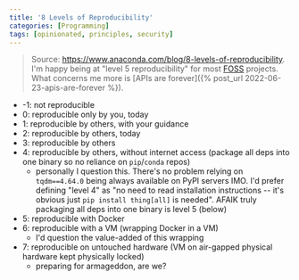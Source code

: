 ```yaml
---
title: '8 Levels of Reproducibility'
categories: [Programming]
tags: [opinionated, principles, security]
---
```


> Source: <https://www.anaconda.com/blog/8-levels-of-reproducibility>. I'm happy being at "level 5 reproducibility" for most [FOSS](https://en.wikipedia.org/wiki/Free_and_open-source_software) projects. What concerns me more is [APIs are forever]({% post_url 2022-06-23-apis-are-forever %}).

- -1: not reproducible
- 0: reproducible only by you, today
- 1: reproducible by others, with your guidance
- 2: reproducible by others, today
- 3: reproducible by others
- 4: reproducible by others, without internet access (package all deps into one binary so no reliance on `pip`/`conda` repos)
  + personally I question this. There's no problem relying on `tqdm==4.64.0` being always available on PyPI servers IMO. I'd prefer defining "level 4" as "no need to read installation instructions -- it's obvious just `pip install thing[all]` is needed". AFAIK truly packaging all deps into one binary is level 5 (below)
- 5: reproducible with Docker
- 6: reproducible with a VM (wrapping Docker in a VM)
  + I'd question the value-added of this wrapping
- 7: reproducible on untouched hardware (VM on air-gapped physical hardware kept physically locked)
  + preparing for armageddon, are we?